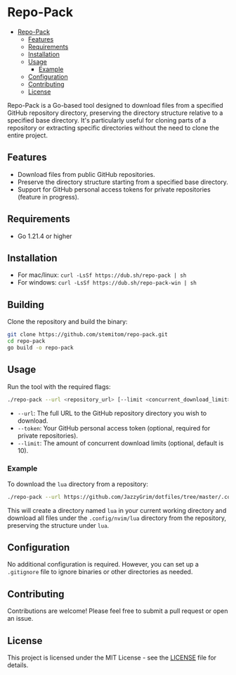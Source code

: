 # Repo-Pack

<!--toc:start-->

- [Repo-Pack](#repo-pack)
  - [Features](#features)
  - [Requirements](#requirements)
  - [Installation](#installation)
  - [Usage](#usage)
    - [Example](#example)
  - [Configuration](#configuration)
  - [Contributing](#contributing)
  - [License](#license)
  <!--toc:end-->

Repo-Pack is a Go-based tool designed to download files from a specified GitHub repository directory, preserving the directory structure relative to a specified base directory. It's particularly useful for cloning parts of a repository or extracting specific directories without the need to clone the entire project.

## Features

- Download files from public GitHub repositories.
- Preserve the directory structure starting from a specified base directory.
- Support for GitHub personal access tokens for private repositories (feature in progress).

## Requirements

- Go 1.21.4 or higher

## Installation

- For mac/linux:
    `curl -LsSf https://dub.sh/repo-pack | sh`
- For windows:
    `curl -LsSf https://dub.sh/repo-pack-win | sh`

## Building

Clone the repository and build the binary:

```bash
git clone https://github.com/stemitom/repo-pack.git
cd repo-pack
go build -o repo-pack
```

## Usage

Run the tool with the required flags:

```bash
./repo-pack --url <repository_url> [--limit <concurrent_download_limit>] [--style <progress_bar_style>] [--token <personal_access_token>]
```

- `--url`: The full URL to the GitHub repository directory you wish to download.
- `--token`: Your GitHub personal access token (optional, required for private repositories).
- `--limit`: The amount of concurrent download limits (optional, default is 10).

### Example

To download the `lua` directory from a repository:

```bash
./repo-pack --url https://github.com/JazzyGrim/dotfiles/tree/master/.config/nvim/lua
```

This will create a directory named `lua` in your current working directory and download all files under the `.config/nvim/lua` directory from the repository, preserving the structure under `lua`.

## Configuration

No additional configuration is required. However, you can set up a `.gitignore` file to ignore binaries or other directories as needed.

## Contributing

Contributions are welcome! Please feel free to submit a pull request or open an issue.

## License

This project is licensed under the MIT License - see the [LICENSE](LICENSE) file for details.

